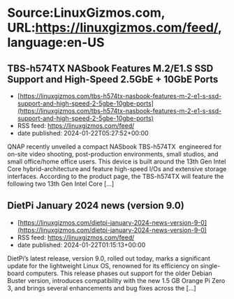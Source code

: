 # Source:LinuxGizmos.com, URL:https://linuxgizmos.com/feed/, language:en-US

## TBS-h574TX NASbook Features M.2/E1.S SSD Support and High-Speed 2.5GbE + 10GbE Ports
 - [https://linuxgizmos.com/tbs-h574tx-nasbook-features-m-2-e1-s-ssd-support-and-high-speed-2-5gbe-10gbe-ports](https://linuxgizmos.com/tbs-h574tx-nasbook-features-m-2-e1-s-ssd-support-and-high-speed-2-5gbe-10gbe-ports)
 - RSS feed: https://linuxgizmos.com/feed/
 - date published: 2024-01-22T05:27:52+00:00

QNAP recently unveiled a compact NASbook TBS-h574TX&#160; engineered for on-site video shooting, post-production environments, small studios, and small office/home office users. This device is built around the 13th Gen Intel Core hybrid-architecture&#8239;and feature high-speed I/Os and extensive storage interfaces. According to the product page, the TBS-h574TX will feature the following two 13th Gen Intel Core [&#8230;]

## DietPi January 2024 news (version 9.0)
 - [https://linuxgizmos.com/dietpi-january-2024-news-version-9-0](https://linuxgizmos.com/dietpi-january-2024-news-version-9-0)
 - RSS feed: https://linuxgizmos.com/feed/
 - date published: 2024-01-22T01:15:13+00:00

DietPi&#8217;s latest release, version 9.0, rolled out today, marks a significant update for the lightweight Linux OS, renowned for its efficiency on single-board computers. This release phases out support for the older Debian Buster version, introduces compatibility with the new 1.5 GB Orange Pi Zero 3, and brings several enhancements and bug fixes across the [&#8230;]

